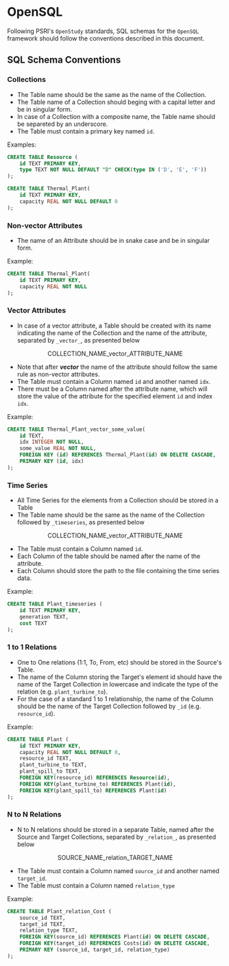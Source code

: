 # OpenSQL

Following PSRI's `OpenStudy` standards, SQL schemas for the `OpenSQL` framework should follow the conventions described in this document.


## SQL Schema Conventions


### Collections

- The Table name should be the same as the name of the Collection.
- The Table name of a Collection should beging with a capital letter and be in singular form.
- In case of a Collection with a composite name, the Table name should be separeted by an underscore.
- The Table must contain a primary key named `id`.

Examples:


```sql
CREATE TABLE Resource (
    id TEXT PRIMARY KEY,
    type TEXT NOT NULL DEFAULT "D" CHECK(type IN ('D', 'E', 'F'))
);

CREATE TABLE Thermal_Plant(
    id TEXT PRIMARY KEY,
    capacity REAL NOT NULL DEFAULT 0
);
```


### Non-vector Attributes

- The name of an Attribute should be in snake case and be in singular form.

Example:
```sql
CREATE TABLE Thermal_Plant(
    id TEXT PRIMARY KEY,
    capacity REAL NOT NULL
);
```

### Vector Attributes

- In case of a vector attribute, a Table should be created with its name indicating the name of the Collection and the name of the attribute, separated by `_vector_`, as presented below

<p style="text-align: center;"> COLLECTION_NAME_vector_ATTRIBUTE_NAME</p>

- Note that after **_vector_** the name of the attribute should follow the same rule as non-vector attributes.
- The Table must contain a Column named `id` and another named `idx`.
- There must be a Column named after the attribute name, which will store the value of the attribute for the specified element `id` and index `idx`.

Example:
```sql
CREATE TABLE Thermal_Plant_vector_some_value(
    id TEXT,
    idx INTEGER NOT NULL,
    some_value REAL NOT NULL,
    FOREIGN KEY (id) REFERENCES Thermal_Plant(id) ON DELETE CASCADE,
    PRIMARY KEY (id, idx)
);
```

### Time Series

- All Time Series for the elements from a Collection should be stored in a Table
- The Table name should be the same as the name of the Collection followed by `_timeseries`, as presented below

<p style="text-align: center"> COLLECTION_NAME_vector_ATTRIBUTE_NAME</p>

- The Table must contain a Column named `id`.
- Each Column of the table should be named after the name of the attribute.
- Each Column should store the path to the file containing the time series data.

Example:

```sql
CREATE TABLE Plant_timeseries (
    id TEXT PRIMARY KEY,
    generation TEXT,
    cost TEXT
);
```

### 1 to 1 Relations

- One to One relations (1:1, To, From, etc) should be stored in the Source's Table.
- The name of the Column storing the Target's element id should have the name of the Target Collection in lowercase and indicate the type of the relation (e.g. `plant_turbine_to`).
- For the case of a standard 1 to 1 relationship, the name of the Column should be the name of the Target Collection followed by `_id` (e.g. `resource_id`).

Example:

```sql
CREATE TABLE Plant (
    id TEXT PRIMARY KEY,
    capacity REAL NOT NULL DEFAULT 0,
    resource_id TEXT,
    plant_turbine_to TEXT,
    plant_spill_to TEXT,
    FOREIGN KEY(resource_id) REFERENCES Resource(id),
    FOREIGN KEY(plant_turbine_to) REFERENCES Plant(id),
    FOREIGN KEY(plant_spill_to) REFERENCES Plant(id)
);
```

### N to N Relations

- N to N relations should be stored in a separate Table, named after the Source and Target Collections, separated by `_relation_`, as presented below

<p style="text-align: center"> SOURCE_NAME_relation_TARGET_NAME</p>

- The Table must contain a Column named `source_id` and another named `target_id`.
- The Table must contain a Column named `relation_type`

Example:

```sql
CREATE TABLE Plant_relation_Cost (
    source_id TEXT,
    target_id TEXT,
    relation_type TEXT,
    FOREIGN KEY(source_id) REFERENCES Plant(id) ON DELETE CASCADE,
    FOREIGN KEY(target_id) REFERENCES Costs(id) ON DELETE CASCADE,
    PRIMARY KEY (source_id, target_id, relation_type)
);
```
